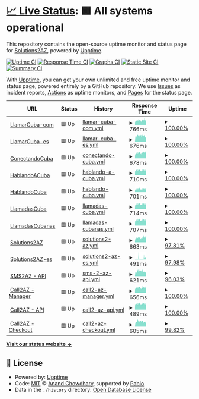 # [📈 Live Status](https://solutions2az.github.io/2az-status): <!--live status--> **🟩 All systems operational**

This repository contains the open-source uptime monitor and status page for [Solutions2AZ](https://www.solutions2az.net), powered by [Upptime](https://github.com/upptime/upptime).

[![Uptime CI](https://github.com/solutions2az/2az-status/workflows/Uptime%20CI/badge.svg)](https://github.com/solutions2az/2az-status/actions?query=workflow%3A%22Uptime+CI%22)
[![Response Time CI](https://github.com/solutions2az/2az-status/workflows/Response%20Time%20CI/badge.svg)](https://github.com/solutions2az/2az-status/actions?query=workflow%3A%22Response+Time+CI%22)
[![Graphs CI](https://github.com/solutions2az/2az-status/workflows/Graphs%20CI/badge.svg)](https://github.com/solutions2az/2az-status/actions?query=workflow%3A%22Graphs+CI%22)
[![Static Site CI](https://github.com/solutions2az/2az-status/workflows/Static%20Site%20CI/badge.svg)](https://github.com/solutions2az/2az-status/actions?query=workflow%3A%22Static+Site+CI%22)
[![Summary CI](https://github.com/solutions2az/2az-status/workflows/Summary%20CI/badge.svg)](https://github.com/solutions2az/2az-status/actions?query=workflow%3A%22Summary+CI%22)

With [Upptime](https://upptime.js.org), you can get your own unlimited and free uptime monitor and status page, powered entirely by a GitHub repository. We use [Issues](https://github.com/solutions2az/2az-status/issues) as incident reports, [Actions](https://github.com/solutions2az/2az-status/actions) as uptime monitors, and [Pages](https://solutions2az.github.io/2az-status) for the status page.

<!--start: status pages-->
<!-- This summary is generated by Upptime (https://github.com/upptime/upptime) -->
<!-- Do not edit this manually, your changes will be overwritten -->
<!-- prettier-ignore -->
| URL | Status | History | Response Time | Uptime |
| --- | ------ | ------- | ------------- | ------ |
| <img alt="" src="https://icons.duckduckgo.com/ip3/www.llamarcuba.com.ico" height="13"> [LlamarCuba-com](https://www.llamarcuba.com) | 🟩 Up | [llamar-cuba-com.yml](https://github.com/Solutions2AZ/2az-status/commits/HEAD/history/llamar-cuba-com.yml) | <details><summary><img alt="Response time graph" src="./graphs/llamar-cuba-com/response-time-week.png" height="20"> 766ms</summary><br><a href="https://solutions2az.github.io/2az-status/history/llamar-cuba-com"><img alt="Response time 802" src="https://img.shields.io/endpoint?url=https%3A%2F%2Fraw.githubusercontent.com%2FSolutions2AZ%2F2az-status%2FHEAD%2Fapi%2Fllamar-cuba-com%2Fresponse-time.json"></a><br><a href="https://solutions2az.github.io/2az-status/history/llamar-cuba-com"><img alt="24-hour response time 786" src="https://img.shields.io/endpoint?url=https%3A%2F%2Fraw.githubusercontent.com%2FSolutions2AZ%2F2az-status%2FHEAD%2Fapi%2Fllamar-cuba-com%2Fresponse-time-day.json"></a><br><a href="https://solutions2az.github.io/2az-status/history/llamar-cuba-com"><img alt="7-day response time 766" src="https://img.shields.io/endpoint?url=https%3A%2F%2Fraw.githubusercontent.com%2FSolutions2AZ%2F2az-status%2FHEAD%2Fapi%2Fllamar-cuba-com%2Fresponse-time-week.json"></a><br><a href="https://solutions2az.github.io/2az-status/history/llamar-cuba-com"><img alt="30-day response time 759" src="https://img.shields.io/endpoint?url=https%3A%2F%2Fraw.githubusercontent.com%2FSolutions2AZ%2F2az-status%2FHEAD%2Fapi%2Fllamar-cuba-com%2Fresponse-time-month.json"></a><br><a href="https://solutions2az.github.io/2az-status/history/llamar-cuba-com"><img alt="1-year response time 802" src="https://img.shields.io/endpoint?url=https%3A%2F%2Fraw.githubusercontent.com%2FSolutions2AZ%2F2az-status%2FHEAD%2Fapi%2Fllamar-cuba-com%2Fresponse-time-year.json"></a></details> | <details><summary><a href="https://solutions2az.github.io/2az-status/history/llamar-cuba-com">100.00%</a></summary><a href="https://solutions2az.github.io/2az-status/history/llamar-cuba-com"><img alt="All-time uptime 99.99%" src="https://img.shields.io/endpoint?url=https%3A%2F%2Fraw.githubusercontent.com%2FSolutions2AZ%2F2az-status%2FHEAD%2Fapi%2Fllamar-cuba-com%2Fuptime.json"></a><br><a href="https://solutions2az.github.io/2az-status/history/llamar-cuba-com"><img alt="24-hour uptime 100.00%" src="https://img.shields.io/endpoint?url=https%3A%2F%2Fraw.githubusercontent.com%2FSolutions2AZ%2F2az-status%2FHEAD%2Fapi%2Fllamar-cuba-com%2Fuptime-day.json"></a><br><a href="https://solutions2az.github.io/2az-status/history/llamar-cuba-com"><img alt="7-day uptime 100.00%" src="https://img.shields.io/endpoint?url=https%3A%2F%2Fraw.githubusercontent.com%2FSolutions2AZ%2F2az-status%2FHEAD%2Fapi%2Fllamar-cuba-com%2Fuptime-week.json"></a><br><a href="https://solutions2az.github.io/2az-status/history/llamar-cuba-com"><img alt="30-day uptime 100.00%" src="https://img.shields.io/endpoint?url=https%3A%2F%2Fraw.githubusercontent.com%2FSolutions2AZ%2F2az-status%2FHEAD%2Fapi%2Fllamar-cuba-com%2Fuptime-month.json"></a><br><a href="https://solutions2az.github.io/2az-status/history/llamar-cuba-com"><img alt="1-year uptime 99.99%" src="https://img.shields.io/endpoint?url=https%3A%2F%2Fraw.githubusercontent.com%2FSolutions2AZ%2F2az-status%2FHEAD%2Fapi%2Fllamar-cuba-com%2Fuptime-year.json"></a></details>
| <img alt="" src="https://icons.duckduckgo.com/ip3/www.llamarcuba.es.ico" height="13"> [LlamarCuba-es](https://www.llamarcuba.es) | 🟩 Up | [llamar-cuba-es.yml](https://github.com/Solutions2AZ/2az-status/commits/HEAD/history/llamar-cuba-es.yml) | <details><summary><img alt="Response time graph" src="./graphs/llamar-cuba-es/response-time-week.png" height="20"> 676ms</summary><br><a href="https://solutions2az.github.io/2az-status/history/llamar-cuba-es"><img alt="Response time 696" src="https://img.shields.io/endpoint?url=https%3A%2F%2Fraw.githubusercontent.com%2FSolutions2AZ%2F2az-status%2FHEAD%2Fapi%2Fllamar-cuba-es%2Fresponse-time.json"></a><br><a href="https://solutions2az.github.io/2az-status/history/llamar-cuba-es"><img alt="24-hour response time 678" src="https://img.shields.io/endpoint?url=https%3A%2F%2Fraw.githubusercontent.com%2FSolutions2AZ%2F2az-status%2FHEAD%2Fapi%2Fllamar-cuba-es%2Fresponse-time-day.json"></a><br><a href="https://solutions2az.github.io/2az-status/history/llamar-cuba-es"><img alt="7-day response time 676" src="https://img.shields.io/endpoint?url=https%3A%2F%2Fraw.githubusercontent.com%2FSolutions2AZ%2F2az-status%2FHEAD%2Fapi%2Fllamar-cuba-es%2Fresponse-time-week.json"></a><br><a href="https://solutions2az.github.io/2az-status/history/llamar-cuba-es"><img alt="30-day response time 676" src="https://img.shields.io/endpoint?url=https%3A%2F%2Fraw.githubusercontent.com%2FSolutions2AZ%2F2az-status%2FHEAD%2Fapi%2Fllamar-cuba-es%2Fresponse-time-month.json"></a><br><a href="https://solutions2az.github.io/2az-status/history/llamar-cuba-es"><img alt="1-year response time 696" src="https://img.shields.io/endpoint?url=https%3A%2F%2Fraw.githubusercontent.com%2FSolutions2AZ%2F2az-status%2FHEAD%2Fapi%2Fllamar-cuba-es%2Fresponse-time-year.json"></a></details> | <details><summary><a href="https://solutions2az.github.io/2az-status/history/llamar-cuba-es">100.00%</a></summary><a href="https://solutions2az.github.io/2az-status/history/llamar-cuba-es"><img alt="All-time uptime 100.00%" src="https://img.shields.io/endpoint?url=https%3A%2F%2Fraw.githubusercontent.com%2FSolutions2AZ%2F2az-status%2FHEAD%2Fapi%2Fllamar-cuba-es%2Fuptime.json"></a><br><a href="https://solutions2az.github.io/2az-status/history/llamar-cuba-es"><img alt="24-hour uptime 100.00%" src="https://img.shields.io/endpoint?url=https%3A%2F%2Fraw.githubusercontent.com%2FSolutions2AZ%2F2az-status%2FHEAD%2Fapi%2Fllamar-cuba-es%2Fuptime-day.json"></a><br><a href="https://solutions2az.github.io/2az-status/history/llamar-cuba-es"><img alt="7-day uptime 100.00%" src="https://img.shields.io/endpoint?url=https%3A%2F%2Fraw.githubusercontent.com%2FSolutions2AZ%2F2az-status%2FHEAD%2Fapi%2Fllamar-cuba-es%2Fuptime-week.json"></a><br><a href="https://solutions2az.github.io/2az-status/history/llamar-cuba-es"><img alt="30-day uptime 100.00%" src="https://img.shields.io/endpoint?url=https%3A%2F%2Fraw.githubusercontent.com%2FSolutions2AZ%2F2az-status%2FHEAD%2Fapi%2Fllamar-cuba-es%2Fuptime-month.json"></a><br><a href="https://solutions2az.github.io/2az-status/history/llamar-cuba-es"><img alt="1-year uptime 100.00%" src="https://img.shields.io/endpoint?url=https%3A%2F%2Fraw.githubusercontent.com%2FSolutions2AZ%2F2az-status%2FHEAD%2Fapi%2Fllamar-cuba-es%2Fuptime-year.json"></a></details>
| <img alt="" src="https://icons.duckduckgo.com/ip3/www.conectandocuba.com.ico" height="13"> [ConectandoCuba](https://www.conectandocuba.com) | 🟩 Up | [conectando-cuba.yml](https://github.com/Solutions2AZ/2az-status/commits/HEAD/history/conectando-cuba.yml) | <details><summary><img alt="Response time graph" src="./graphs/conectando-cuba/response-time-week.png" height="20"> 678ms</summary><br><a href="https://solutions2az.github.io/2az-status/history/conectando-cuba"><img alt="Response time 713" src="https://img.shields.io/endpoint?url=https%3A%2F%2Fraw.githubusercontent.com%2FSolutions2AZ%2F2az-status%2FHEAD%2Fapi%2Fconectando-cuba%2Fresponse-time.json"></a><br><a href="https://solutions2az.github.io/2az-status/history/conectando-cuba"><img alt="24-hour response time 759" src="https://img.shields.io/endpoint?url=https%3A%2F%2Fraw.githubusercontent.com%2FSolutions2AZ%2F2az-status%2FHEAD%2Fapi%2Fconectando-cuba%2Fresponse-time-day.json"></a><br><a href="https://solutions2az.github.io/2az-status/history/conectando-cuba"><img alt="7-day response time 678" src="https://img.shields.io/endpoint?url=https%3A%2F%2Fraw.githubusercontent.com%2FSolutions2AZ%2F2az-status%2FHEAD%2Fapi%2Fconectando-cuba%2Fresponse-time-week.json"></a><br><a href="https://solutions2az.github.io/2az-status/history/conectando-cuba"><img alt="30-day response time 676" src="https://img.shields.io/endpoint?url=https%3A%2F%2Fraw.githubusercontent.com%2FSolutions2AZ%2F2az-status%2FHEAD%2Fapi%2Fconectando-cuba%2Fresponse-time-month.json"></a><br><a href="https://solutions2az.github.io/2az-status/history/conectando-cuba"><img alt="1-year response time 713" src="https://img.shields.io/endpoint?url=https%3A%2F%2Fraw.githubusercontent.com%2FSolutions2AZ%2F2az-status%2FHEAD%2Fapi%2Fconectando-cuba%2Fresponse-time-year.json"></a></details> | <details><summary><a href="https://solutions2az.github.io/2az-status/history/conectando-cuba">100.00%</a></summary><a href="https://solutions2az.github.io/2az-status/history/conectando-cuba"><img alt="All-time uptime 99.99%" src="https://img.shields.io/endpoint?url=https%3A%2F%2Fraw.githubusercontent.com%2FSolutions2AZ%2F2az-status%2FHEAD%2Fapi%2Fconectando-cuba%2Fuptime.json"></a><br><a href="https://solutions2az.github.io/2az-status/history/conectando-cuba"><img alt="24-hour uptime 100.00%" src="https://img.shields.io/endpoint?url=https%3A%2F%2Fraw.githubusercontent.com%2FSolutions2AZ%2F2az-status%2FHEAD%2Fapi%2Fconectando-cuba%2Fuptime-day.json"></a><br><a href="https://solutions2az.github.io/2az-status/history/conectando-cuba"><img alt="7-day uptime 100.00%" src="https://img.shields.io/endpoint?url=https%3A%2F%2Fraw.githubusercontent.com%2FSolutions2AZ%2F2az-status%2FHEAD%2Fapi%2Fconectando-cuba%2Fuptime-week.json"></a><br><a href="https://solutions2az.github.io/2az-status/history/conectando-cuba"><img alt="30-day uptime 100.00%" src="https://img.shields.io/endpoint?url=https%3A%2F%2Fraw.githubusercontent.com%2FSolutions2AZ%2F2az-status%2FHEAD%2Fapi%2Fconectando-cuba%2Fuptime-month.json"></a><br><a href="https://solutions2az.github.io/2az-status/history/conectando-cuba"><img alt="1-year uptime 99.99%" src="https://img.shields.io/endpoint?url=https%3A%2F%2Fraw.githubusercontent.com%2FSolutions2AZ%2F2az-status%2FHEAD%2Fapi%2Fconectando-cuba%2Fuptime-year.json"></a></details>
| <img alt="" src="https://icons.duckduckgo.com/ip3/www.hablandoacuba.com.ico" height="13"> [HablandoACuba](https://www.hablandoacuba.com) | 🟩 Up | [hablando-a-cuba.yml](https://github.com/Solutions2AZ/2az-status/commits/HEAD/history/hablando-a-cuba.yml) | <details><summary><img alt="Response time graph" src="./graphs/hablando-a-cuba/response-time-week.png" height="20"> 710ms</summary><br><a href="https://solutions2az.github.io/2az-status/history/hablando-a-cuba"><img alt="Response time 710" src="https://img.shields.io/endpoint?url=https%3A%2F%2Fraw.githubusercontent.com%2FSolutions2AZ%2F2az-status%2FHEAD%2Fapi%2Fhablando-a-cuba%2Fresponse-time.json"></a><br><a href="https://solutions2az.github.io/2az-status/history/hablando-a-cuba"><img alt="24-hour response time 730" src="https://img.shields.io/endpoint?url=https%3A%2F%2Fraw.githubusercontent.com%2FSolutions2AZ%2F2az-status%2FHEAD%2Fapi%2Fhablando-a-cuba%2Fresponse-time-day.json"></a><br><a href="https://solutions2az.github.io/2az-status/history/hablando-a-cuba"><img alt="7-day response time 710" src="https://img.shields.io/endpoint?url=https%3A%2F%2Fraw.githubusercontent.com%2FSolutions2AZ%2F2az-status%2FHEAD%2Fapi%2Fhablando-a-cuba%2Fresponse-time-week.json"></a><br><a href="https://solutions2az.github.io/2az-status/history/hablando-a-cuba"><img alt="30-day response time 717" src="https://img.shields.io/endpoint?url=https%3A%2F%2Fraw.githubusercontent.com%2FSolutions2AZ%2F2az-status%2FHEAD%2Fapi%2Fhablando-a-cuba%2Fresponse-time-month.json"></a><br><a href="https://solutions2az.github.io/2az-status/history/hablando-a-cuba"><img alt="1-year response time 710" src="https://img.shields.io/endpoint?url=https%3A%2F%2Fraw.githubusercontent.com%2FSolutions2AZ%2F2az-status%2FHEAD%2Fapi%2Fhablando-a-cuba%2Fresponse-time-year.json"></a></details> | <details><summary><a href="https://solutions2az.github.io/2az-status/history/hablando-a-cuba">100.00%</a></summary><a href="https://solutions2az.github.io/2az-status/history/hablando-a-cuba"><img alt="All-time uptime 99.99%" src="https://img.shields.io/endpoint?url=https%3A%2F%2Fraw.githubusercontent.com%2FSolutions2AZ%2F2az-status%2FHEAD%2Fapi%2Fhablando-a-cuba%2Fuptime.json"></a><br><a href="https://solutions2az.github.io/2az-status/history/hablando-a-cuba"><img alt="24-hour uptime 100.00%" src="https://img.shields.io/endpoint?url=https%3A%2F%2Fraw.githubusercontent.com%2FSolutions2AZ%2F2az-status%2FHEAD%2Fapi%2Fhablando-a-cuba%2Fuptime-day.json"></a><br><a href="https://solutions2az.github.io/2az-status/history/hablando-a-cuba"><img alt="7-day uptime 100.00%" src="https://img.shields.io/endpoint?url=https%3A%2F%2Fraw.githubusercontent.com%2FSolutions2AZ%2F2az-status%2FHEAD%2Fapi%2Fhablando-a-cuba%2Fuptime-week.json"></a><br><a href="https://solutions2az.github.io/2az-status/history/hablando-a-cuba"><img alt="30-day uptime 100.00%" src="https://img.shields.io/endpoint?url=https%3A%2F%2Fraw.githubusercontent.com%2FSolutions2AZ%2F2az-status%2FHEAD%2Fapi%2Fhablando-a-cuba%2Fuptime-month.json"></a><br><a href="https://solutions2az.github.io/2az-status/history/hablando-a-cuba"><img alt="1-year uptime 99.99%" src="https://img.shields.io/endpoint?url=https%3A%2F%2Fraw.githubusercontent.com%2FSolutions2AZ%2F2az-status%2FHEAD%2Fapi%2Fhablando-a-cuba%2Fuptime-year.json"></a></details>
| <img alt="" src="https://icons.duckduckgo.com/ip3/www.hablandocuba.com.ico" height="13"> [HablandoCuba](https://www.hablandocuba.com) | 🟩 Up | [hablando-cuba.yml](https://github.com/Solutions2AZ/2az-status/commits/HEAD/history/hablando-cuba.yml) | <details><summary><img alt="Response time graph" src="./graphs/hablando-cuba/response-time-week.png" height="20"> 701ms</summary><br><a href="https://solutions2az.github.io/2az-status/history/hablando-cuba"><img alt="Response time 677" src="https://img.shields.io/endpoint?url=https%3A%2F%2Fraw.githubusercontent.com%2FSolutions2AZ%2F2az-status%2FHEAD%2Fapi%2Fhablando-cuba%2Fresponse-time.json"></a><br><a href="https://solutions2az.github.io/2az-status/history/hablando-cuba"><img alt="24-hour response time 693" src="https://img.shields.io/endpoint?url=https%3A%2F%2Fraw.githubusercontent.com%2FSolutions2AZ%2F2az-status%2FHEAD%2Fapi%2Fhablando-cuba%2Fresponse-time-day.json"></a><br><a href="https://solutions2az.github.io/2az-status/history/hablando-cuba"><img alt="7-day response time 701" src="https://img.shields.io/endpoint?url=https%3A%2F%2Fraw.githubusercontent.com%2FSolutions2AZ%2F2az-status%2FHEAD%2Fapi%2Fhablando-cuba%2Fresponse-time-week.json"></a><br><a href="https://solutions2az.github.io/2az-status/history/hablando-cuba"><img alt="30-day response time 682" src="https://img.shields.io/endpoint?url=https%3A%2F%2Fraw.githubusercontent.com%2FSolutions2AZ%2F2az-status%2FHEAD%2Fapi%2Fhablando-cuba%2Fresponse-time-month.json"></a><br><a href="https://solutions2az.github.io/2az-status/history/hablando-cuba"><img alt="1-year response time 677" src="https://img.shields.io/endpoint?url=https%3A%2F%2Fraw.githubusercontent.com%2FSolutions2AZ%2F2az-status%2FHEAD%2Fapi%2Fhablando-cuba%2Fresponse-time-year.json"></a></details> | <details><summary><a href="https://solutions2az.github.io/2az-status/history/hablando-cuba">100.00%</a></summary><a href="https://solutions2az.github.io/2az-status/history/hablando-cuba"><img alt="All-time uptime 99.99%" src="https://img.shields.io/endpoint?url=https%3A%2F%2Fraw.githubusercontent.com%2FSolutions2AZ%2F2az-status%2FHEAD%2Fapi%2Fhablando-cuba%2Fuptime.json"></a><br><a href="https://solutions2az.github.io/2az-status/history/hablando-cuba"><img alt="24-hour uptime 100.00%" src="https://img.shields.io/endpoint?url=https%3A%2F%2Fraw.githubusercontent.com%2FSolutions2AZ%2F2az-status%2FHEAD%2Fapi%2Fhablando-cuba%2Fuptime-day.json"></a><br><a href="https://solutions2az.github.io/2az-status/history/hablando-cuba"><img alt="7-day uptime 100.00%" src="https://img.shields.io/endpoint?url=https%3A%2F%2Fraw.githubusercontent.com%2FSolutions2AZ%2F2az-status%2FHEAD%2Fapi%2Fhablando-cuba%2Fuptime-week.json"></a><br><a href="https://solutions2az.github.io/2az-status/history/hablando-cuba"><img alt="30-day uptime 100.00%" src="https://img.shields.io/endpoint?url=https%3A%2F%2Fraw.githubusercontent.com%2FSolutions2AZ%2F2az-status%2FHEAD%2Fapi%2Fhablando-cuba%2Fuptime-month.json"></a><br><a href="https://solutions2az.github.io/2az-status/history/hablando-cuba"><img alt="1-year uptime 99.99%" src="https://img.shields.io/endpoint?url=https%3A%2F%2Fraw.githubusercontent.com%2FSolutions2AZ%2F2az-status%2FHEAD%2Fapi%2Fhablando-cuba%2Fuptime-year.json"></a></details>
| <img alt="" src="https://icons.duckduckgo.com/ip3/www.llamadascuba.com.ico" height="13"> [LlamadasCuba](https://www.llamadascuba.com) | 🟩 Up | [llamadas-cuba.yml](https://github.com/Solutions2AZ/2az-status/commits/HEAD/history/llamadas-cuba.yml) | <details><summary><img alt="Response time graph" src="./graphs/llamadas-cuba/response-time-week.png" height="20"> 714ms</summary><br><a href="https://solutions2az.github.io/2az-status/history/llamadas-cuba"><img alt="Response time 707" src="https://img.shields.io/endpoint?url=https%3A%2F%2Fraw.githubusercontent.com%2FSolutions2AZ%2F2az-status%2FHEAD%2Fapi%2Fllamadas-cuba%2Fresponse-time.json"></a><br><a href="https://solutions2az.github.io/2az-status/history/llamadas-cuba"><img alt="24-hour response time 689" src="https://img.shields.io/endpoint?url=https%3A%2F%2Fraw.githubusercontent.com%2FSolutions2AZ%2F2az-status%2FHEAD%2Fapi%2Fllamadas-cuba%2Fresponse-time-day.json"></a><br><a href="https://solutions2az.github.io/2az-status/history/llamadas-cuba"><img alt="7-day response time 714" src="https://img.shields.io/endpoint?url=https%3A%2F%2Fraw.githubusercontent.com%2FSolutions2AZ%2F2az-status%2FHEAD%2Fapi%2Fllamadas-cuba%2Fresponse-time-week.json"></a><br><a href="https://solutions2az.github.io/2az-status/history/llamadas-cuba"><img alt="30-day response time 703" src="https://img.shields.io/endpoint?url=https%3A%2F%2Fraw.githubusercontent.com%2FSolutions2AZ%2F2az-status%2FHEAD%2Fapi%2Fllamadas-cuba%2Fresponse-time-month.json"></a><br><a href="https://solutions2az.github.io/2az-status/history/llamadas-cuba"><img alt="1-year response time 707" src="https://img.shields.io/endpoint?url=https%3A%2F%2Fraw.githubusercontent.com%2FSolutions2AZ%2F2az-status%2FHEAD%2Fapi%2Fllamadas-cuba%2Fresponse-time-year.json"></a></details> | <details><summary><a href="https://solutions2az.github.io/2az-status/history/llamadas-cuba">100.00%</a></summary><a href="https://solutions2az.github.io/2az-status/history/llamadas-cuba"><img alt="All-time uptime 99.99%" src="https://img.shields.io/endpoint?url=https%3A%2F%2Fraw.githubusercontent.com%2FSolutions2AZ%2F2az-status%2FHEAD%2Fapi%2Fllamadas-cuba%2Fuptime.json"></a><br><a href="https://solutions2az.github.io/2az-status/history/llamadas-cuba"><img alt="24-hour uptime 100.00%" src="https://img.shields.io/endpoint?url=https%3A%2F%2Fraw.githubusercontent.com%2FSolutions2AZ%2F2az-status%2FHEAD%2Fapi%2Fllamadas-cuba%2Fuptime-day.json"></a><br><a href="https://solutions2az.github.io/2az-status/history/llamadas-cuba"><img alt="7-day uptime 100.00%" src="https://img.shields.io/endpoint?url=https%3A%2F%2Fraw.githubusercontent.com%2FSolutions2AZ%2F2az-status%2FHEAD%2Fapi%2Fllamadas-cuba%2Fuptime-week.json"></a><br><a href="https://solutions2az.github.io/2az-status/history/llamadas-cuba"><img alt="30-day uptime 100.00%" src="https://img.shields.io/endpoint?url=https%3A%2F%2Fraw.githubusercontent.com%2FSolutions2AZ%2F2az-status%2FHEAD%2Fapi%2Fllamadas-cuba%2Fuptime-month.json"></a><br><a href="https://solutions2az.github.io/2az-status/history/llamadas-cuba"><img alt="1-year uptime 99.99%" src="https://img.shields.io/endpoint?url=https%3A%2F%2Fraw.githubusercontent.com%2FSolutions2AZ%2F2az-status%2FHEAD%2Fapi%2Fllamadas-cuba%2Fuptime-year.json"></a></details>
| <img alt="" src="https://icons.duckduckgo.com/ip3/www.llamadascubanas.com.ico" height="13"> [LlamadasCubanas](https://www.llamadascubanas.com) | 🟩 Up | [llamadas-cubanas.yml](https://github.com/Solutions2AZ/2az-status/commits/HEAD/history/llamadas-cubanas.yml) | <details><summary><img alt="Response time graph" src="./graphs/llamadas-cubanas/response-time-week.png" height="20"> 707ms</summary><br><a href="https://solutions2az.github.io/2az-status/history/llamadas-cubanas"><img alt="Response time 707" src="https://img.shields.io/endpoint?url=https%3A%2F%2Fraw.githubusercontent.com%2FSolutions2AZ%2F2az-status%2FHEAD%2Fapi%2Fllamadas-cubanas%2Fresponse-time.json"></a><br><a href="https://solutions2az.github.io/2az-status/history/llamadas-cubanas"><img alt="24-hour response time 715" src="https://img.shields.io/endpoint?url=https%3A%2F%2Fraw.githubusercontent.com%2FSolutions2AZ%2F2az-status%2FHEAD%2Fapi%2Fllamadas-cubanas%2Fresponse-time-day.json"></a><br><a href="https://solutions2az.github.io/2az-status/history/llamadas-cubanas"><img alt="7-day response time 707" src="https://img.shields.io/endpoint?url=https%3A%2F%2Fraw.githubusercontent.com%2FSolutions2AZ%2F2az-status%2FHEAD%2Fapi%2Fllamadas-cubanas%2Fresponse-time-week.json"></a><br><a href="https://solutions2az.github.io/2az-status/history/llamadas-cubanas"><img alt="30-day response time 703" src="https://img.shields.io/endpoint?url=https%3A%2F%2Fraw.githubusercontent.com%2FSolutions2AZ%2F2az-status%2FHEAD%2Fapi%2Fllamadas-cubanas%2Fresponse-time-month.json"></a><br><a href="https://solutions2az.github.io/2az-status/history/llamadas-cubanas"><img alt="1-year response time 707" src="https://img.shields.io/endpoint?url=https%3A%2F%2Fraw.githubusercontent.com%2FSolutions2AZ%2F2az-status%2FHEAD%2Fapi%2Fllamadas-cubanas%2Fresponse-time-year.json"></a></details> | <details><summary><a href="https://solutions2az.github.io/2az-status/history/llamadas-cubanas">100.00%</a></summary><a href="https://solutions2az.github.io/2az-status/history/llamadas-cubanas"><img alt="All-time uptime 100.00%" src="https://img.shields.io/endpoint?url=https%3A%2F%2Fraw.githubusercontent.com%2FSolutions2AZ%2F2az-status%2FHEAD%2Fapi%2Fllamadas-cubanas%2Fuptime.json"></a><br><a href="https://solutions2az.github.io/2az-status/history/llamadas-cubanas"><img alt="24-hour uptime 100.00%" src="https://img.shields.io/endpoint?url=https%3A%2F%2Fraw.githubusercontent.com%2FSolutions2AZ%2F2az-status%2FHEAD%2Fapi%2Fllamadas-cubanas%2Fuptime-day.json"></a><br><a href="https://solutions2az.github.io/2az-status/history/llamadas-cubanas"><img alt="7-day uptime 100.00%" src="https://img.shields.io/endpoint?url=https%3A%2F%2Fraw.githubusercontent.com%2FSolutions2AZ%2F2az-status%2FHEAD%2Fapi%2Fllamadas-cubanas%2Fuptime-week.json"></a><br><a href="https://solutions2az.github.io/2az-status/history/llamadas-cubanas"><img alt="30-day uptime 100.00%" src="https://img.shields.io/endpoint?url=https%3A%2F%2Fraw.githubusercontent.com%2FSolutions2AZ%2F2az-status%2FHEAD%2Fapi%2Fllamadas-cubanas%2Fuptime-month.json"></a><br><a href="https://solutions2az.github.io/2az-status/history/llamadas-cubanas"><img alt="1-year uptime 100.00%" src="https://img.shields.io/endpoint?url=https%3A%2F%2Fraw.githubusercontent.com%2FSolutions2AZ%2F2az-status%2FHEAD%2Fapi%2Fllamadas-cubanas%2Fuptime-year.json"></a></details>
| <img alt="" src="https://icons.duckduckgo.com/ip3/www.solutions2az.net.ico" height="13"> [Solutions2AZ](https://www.solutions2az.net) | 🟩 Up | [solutions2-az.yml](https://github.com/Solutions2AZ/2az-status/commits/HEAD/history/solutions2-az.yml) | <details><summary><img alt="Response time graph" src="./graphs/solutions2-az/response-time-week.png" height="20"> 663ms</summary><br><a href="https://solutions2az.github.io/2az-status/history/solutions2-az"><img alt="Response time 1861" src="https://img.shields.io/endpoint?url=https%3A%2F%2Fraw.githubusercontent.com%2FSolutions2AZ%2F2az-status%2FHEAD%2Fapi%2Fsolutions2-az%2Fresponse-time.json"></a><br><a href="https://solutions2az.github.io/2az-status/history/solutions2-az"><img alt="24-hour response time 763" src="https://img.shields.io/endpoint?url=https%3A%2F%2Fraw.githubusercontent.com%2FSolutions2AZ%2F2az-status%2FHEAD%2Fapi%2Fsolutions2-az%2Fresponse-time-day.json"></a><br><a href="https://solutions2az.github.io/2az-status/history/solutions2-az"><img alt="7-day response time 663" src="https://img.shields.io/endpoint?url=https%3A%2F%2Fraw.githubusercontent.com%2FSolutions2AZ%2F2az-status%2FHEAD%2Fapi%2Fsolutions2-az%2Fresponse-time-week.json"></a><br><a href="https://solutions2az.github.io/2az-status/history/solutions2-az"><img alt="30-day response time 2032" src="https://img.shields.io/endpoint?url=https%3A%2F%2Fraw.githubusercontent.com%2FSolutions2AZ%2F2az-status%2FHEAD%2Fapi%2Fsolutions2-az%2Fresponse-time-month.json"></a><br><a href="https://solutions2az.github.io/2az-status/history/solutions2-az"><img alt="1-year response time 1861" src="https://img.shields.io/endpoint?url=https%3A%2F%2Fraw.githubusercontent.com%2FSolutions2AZ%2F2az-status%2FHEAD%2Fapi%2Fsolutions2-az%2Fresponse-time-year.json"></a></details> | <details><summary><a href="https://solutions2az.github.io/2az-status/history/solutions2-az">97.81%</a></summary><a href="https://solutions2az.github.io/2az-status/history/solutions2-az"><img alt="All-time uptime 99.58%" src="https://img.shields.io/endpoint?url=https%3A%2F%2Fraw.githubusercontent.com%2FSolutions2AZ%2F2az-status%2FHEAD%2Fapi%2Fsolutions2-az%2Fuptime.json"></a><br><a href="https://solutions2az.github.io/2az-status/history/solutions2-az"><img alt="24-hour uptime 99.63%" src="https://img.shields.io/endpoint?url=https%3A%2F%2Fraw.githubusercontent.com%2FSolutions2AZ%2F2az-status%2FHEAD%2Fapi%2Fsolutions2-az%2Fuptime-day.json"></a><br><a href="https://solutions2az.github.io/2az-status/history/solutions2-az"><img alt="7-day uptime 97.81%" src="https://img.shields.io/endpoint?url=https%3A%2F%2Fraw.githubusercontent.com%2FSolutions2AZ%2F2az-status%2FHEAD%2Fapi%2Fsolutions2-az%2Fuptime-week.json"></a><br><a href="https://solutions2az.github.io/2az-status/history/solutions2-az"><img alt="30-day uptime 98.59%" src="https://img.shields.io/endpoint?url=https%3A%2F%2Fraw.githubusercontent.com%2FSolutions2AZ%2F2az-status%2FHEAD%2Fapi%2Fsolutions2-az%2Fuptime-month.json"></a><br><a href="https://solutions2az.github.io/2az-status/history/solutions2-az"><img alt="1-year uptime 99.58%" src="https://img.shields.io/endpoint?url=https%3A%2F%2Fraw.githubusercontent.com%2FSolutions2AZ%2F2az-status%2FHEAD%2Fapi%2Fsolutions2-az%2Fuptime-year.json"></a></details>
| <img alt="" src="https://icons.duckduckgo.com/ip3/www.solutions2az.es.ico" height="13"> [Solutions2AZ-es](http://www.solutions2az.es) | 🟩 Up | [solutions2-az-es.yml](https://github.com/Solutions2AZ/2az-status/commits/HEAD/history/solutions2-az-es.yml) | <details><summary><img alt="Response time graph" src="./graphs/solutions2-az-es/response-time-week.png" height="20"> 491ms</summary><br><a href="https://solutions2az.github.io/2az-status/history/solutions2-az-es"><img alt="Response time 260" src="https://img.shields.io/endpoint?url=https%3A%2F%2Fraw.githubusercontent.com%2FSolutions2AZ%2F2az-status%2FHEAD%2Fapi%2Fsolutions2-az-es%2Fresponse-time.json"></a><br><a href="https://solutions2az.github.io/2az-status/history/solutions2-az-es"><img alt="24-hour response time 903" src="https://img.shields.io/endpoint?url=https%3A%2F%2Fraw.githubusercontent.com%2FSolutions2AZ%2F2az-status%2FHEAD%2Fapi%2Fsolutions2-az-es%2Fresponse-time-day.json"></a><br><a href="https://solutions2az.github.io/2az-status/history/solutions2-az-es"><img alt="7-day response time 491" src="https://img.shields.io/endpoint?url=https%3A%2F%2Fraw.githubusercontent.com%2FSolutions2AZ%2F2az-status%2FHEAD%2Fapi%2Fsolutions2-az-es%2Fresponse-time-week.json"></a><br><a href="https://solutions2az.github.io/2az-status/history/solutions2-az-es"><img alt="30-day response time 324" src="https://img.shields.io/endpoint?url=https%3A%2F%2Fraw.githubusercontent.com%2FSolutions2AZ%2F2az-status%2FHEAD%2Fapi%2Fsolutions2-az-es%2Fresponse-time-month.json"></a><br><a href="https://solutions2az.github.io/2az-status/history/solutions2-az-es"><img alt="1-year response time 260" src="https://img.shields.io/endpoint?url=https%3A%2F%2Fraw.githubusercontent.com%2FSolutions2AZ%2F2az-status%2FHEAD%2Fapi%2Fsolutions2-az-es%2Fresponse-time-year.json"></a></details> | <details><summary><a href="https://solutions2az.github.io/2az-status/history/solutions2-az-es">97.98%</a></summary><a href="https://solutions2az.github.io/2az-status/history/solutions2-az-es"><img alt="All-time uptime 99.90%" src="https://img.shields.io/endpoint?url=https%3A%2F%2Fraw.githubusercontent.com%2FSolutions2AZ%2F2az-status%2FHEAD%2Fapi%2Fsolutions2-az-es%2Fuptime.json"></a><br><a href="https://solutions2az.github.io/2az-status/history/solutions2-az-es"><img alt="24-hour uptime 99.63%" src="https://img.shields.io/endpoint?url=https%3A%2F%2Fraw.githubusercontent.com%2FSolutions2AZ%2F2az-status%2FHEAD%2Fapi%2Fsolutions2-az-es%2Fuptime-day.json"></a><br><a href="https://solutions2az.github.io/2az-status/history/solutions2-az-es"><img alt="7-day uptime 97.98%" src="https://img.shields.io/endpoint?url=https%3A%2F%2Fraw.githubusercontent.com%2FSolutions2AZ%2F2az-status%2FHEAD%2Fapi%2Fsolutions2-az-es%2Fuptime-week.json"></a><br><a href="https://solutions2az.github.io/2az-status/history/solutions2-az-es"><img alt="30-day uptime 99.54%" src="https://img.shields.io/endpoint?url=https%3A%2F%2Fraw.githubusercontent.com%2FSolutions2AZ%2F2az-status%2FHEAD%2Fapi%2Fsolutions2-az-es%2Fuptime-month.json"></a><br><a href="https://solutions2az.github.io/2az-status/history/solutions2-az-es"><img alt="1-year uptime 99.90%" src="https://img.shields.io/endpoint?url=https%3A%2F%2Fraw.githubusercontent.com%2FSolutions2AZ%2F2az-status%2FHEAD%2Fapi%2Fsolutions2-az-es%2Fuptime-year.json"></a></details>
| <img alt="" src="https://icons.duckduckgo.com/ip3/sms-api.solutions2az.net.ico" height="13"> [SMS2AZ - API](https://sms-api.solutions2az.net/api/Info/VersionString) | 🟩 Up | [sms-2-az-api.yml](https://github.com/Solutions2AZ/2az-status/commits/HEAD/history/sms-2-az-api.yml) | <details><summary><img alt="Response time graph" src="./graphs/sms-2-az-api/response-time-week.png" height="20"> 621ms</summary><br><a href="https://solutions2az.github.io/2az-status/history/sms-2-az-api"><img alt="Response time 621" src="https://img.shields.io/endpoint?url=https%3A%2F%2Fraw.githubusercontent.com%2FSolutions2AZ%2F2az-status%2FHEAD%2Fapi%2Fsms-2-az-api%2Fresponse-time.json"></a><br><a href="https://solutions2az.github.io/2az-status/history/sms-2-az-api"><img alt="24-hour response time 583" src="https://img.shields.io/endpoint?url=https%3A%2F%2Fraw.githubusercontent.com%2FSolutions2AZ%2F2az-status%2FHEAD%2Fapi%2Fsms-2-az-api%2Fresponse-time-day.json"></a><br><a href="https://solutions2az.github.io/2az-status/history/sms-2-az-api"><img alt="7-day response time 621" src="https://img.shields.io/endpoint?url=https%3A%2F%2Fraw.githubusercontent.com%2FSolutions2AZ%2F2az-status%2FHEAD%2Fapi%2Fsms-2-az-api%2Fresponse-time-week.json"></a><br><a href="https://solutions2az.github.io/2az-status/history/sms-2-az-api"><img alt="30-day response time 621" src="https://img.shields.io/endpoint?url=https%3A%2F%2Fraw.githubusercontent.com%2FSolutions2AZ%2F2az-status%2FHEAD%2Fapi%2Fsms-2-az-api%2Fresponse-time-month.json"></a><br><a href="https://solutions2az.github.io/2az-status/history/sms-2-az-api"><img alt="1-year response time 621" src="https://img.shields.io/endpoint?url=https%3A%2F%2Fraw.githubusercontent.com%2FSolutions2AZ%2F2az-status%2FHEAD%2Fapi%2Fsms-2-az-api%2Fresponse-time-year.json"></a></details> | <details><summary><a href="https://solutions2az.github.io/2az-status/history/sms-2-az-api">96.03%</a></summary><a href="https://solutions2az.github.io/2az-status/history/sms-2-az-api"><img alt="All-time uptime 96.03%" src="https://img.shields.io/endpoint?url=https%3A%2F%2Fraw.githubusercontent.com%2FSolutions2AZ%2F2az-status%2FHEAD%2Fapi%2Fsms-2-az-api%2Fuptime.json"></a><br><a href="https://solutions2az.github.io/2az-status/history/sms-2-az-api"><img alt="24-hour uptime 99.63%" src="https://img.shields.io/endpoint?url=https%3A%2F%2Fraw.githubusercontent.com%2FSolutions2AZ%2F2az-status%2FHEAD%2Fapi%2Fsms-2-az-api%2Fuptime-day.json"></a><br><a href="https://solutions2az.github.io/2az-status/history/sms-2-az-api"><img alt="7-day uptime 96.03%" src="https://img.shields.io/endpoint?url=https%3A%2F%2Fraw.githubusercontent.com%2FSolutions2AZ%2F2az-status%2FHEAD%2Fapi%2Fsms-2-az-api%2Fuptime-week.json"></a><br><a href="https://solutions2az.github.io/2az-status/history/sms-2-az-api"><img alt="30-day uptime 96.03%" src="https://img.shields.io/endpoint?url=https%3A%2F%2Fraw.githubusercontent.com%2FSolutions2AZ%2F2az-status%2FHEAD%2Fapi%2Fsms-2-az-api%2Fuptime-month.json"></a><br><a href="https://solutions2az.github.io/2az-status/history/sms-2-az-api"><img alt="1-year uptime 96.03%" src="https://img.shields.io/endpoint?url=https%3A%2F%2Fraw.githubusercontent.com%2FSolutions2AZ%2F2az-status%2FHEAD%2Fapi%2Fsms-2-az-api%2Fuptime-year.json"></a></details>
| <img alt="" src="https://icons.duckduckgo.com/ip3/manager.call2az.net.ico" height="13"> [Call2AZ - Manager](https://manager.call2az.net) | 🟩 Up | [call2-az-manager.yml](https://github.com/Solutions2AZ/2az-status/commits/HEAD/history/call2-az-manager.yml) | <details><summary><img alt="Response time graph" src="./graphs/call2-az-manager/response-time-week.png" height="20"> 656ms</summary><br><a href="https://solutions2az.github.io/2az-status/history/call2-az-manager"><img alt="Response time 699" src="https://img.shields.io/endpoint?url=https%3A%2F%2Fraw.githubusercontent.com%2FSolutions2AZ%2F2az-status%2FHEAD%2Fapi%2Fcall2-az-manager%2Fresponse-time.json"></a><br><a href="https://solutions2az.github.io/2az-status/history/call2-az-manager"><img alt="24-hour response time 670" src="https://img.shields.io/endpoint?url=https%3A%2F%2Fraw.githubusercontent.com%2FSolutions2AZ%2F2az-status%2FHEAD%2Fapi%2Fcall2-az-manager%2Fresponse-time-day.json"></a><br><a href="https://solutions2az.github.io/2az-status/history/call2-az-manager"><img alt="7-day response time 656" src="https://img.shields.io/endpoint?url=https%3A%2F%2Fraw.githubusercontent.com%2FSolutions2AZ%2F2az-status%2FHEAD%2Fapi%2Fcall2-az-manager%2Fresponse-time-week.json"></a><br><a href="https://solutions2az.github.io/2az-status/history/call2-az-manager"><img alt="30-day response time 656" src="https://img.shields.io/endpoint?url=https%3A%2F%2Fraw.githubusercontent.com%2FSolutions2AZ%2F2az-status%2FHEAD%2Fapi%2Fcall2-az-manager%2Fresponse-time-month.json"></a><br><a href="https://solutions2az.github.io/2az-status/history/call2-az-manager"><img alt="1-year response time 699" src="https://img.shields.io/endpoint?url=https%3A%2F%2Fraw.githubusercontent.com%2FSolutions2AZ%2F2az-status%2FHEAD%2Fapi%2Fcall2-az-manager%2Fresponse-time-year.json"></a></details> | <details><summary><a href="https://solutions2az.github.io/2az-status/history/call2-az-manager">100.00%</a></summary><a href="https://solutions2az.github.io/2az-status/history/call2-az-manager"><img alt="All-time uptime 99.96%" src="https://img.shields.io/endpoint?url=https%3A%2F%2Fraw.githubusercontent.com%2FSolutions2AZ%2F2az-status%2FHEAD%2Fapi%2Fcall2-az-manager%2Fuptime.json"></a><br><a href="https://solutions2az.github.io/2az-status/history/call2-az-manager"><img alt="24-hour uptime 100.00%" src="https://img.shields.io/endpoint?url=https%3A%2F%2Fraw.githubusercontent.com%2FSolutions2AZ%2F2az-status%2FHEAD%2Fapi%2Fcall2-az-manager%2Fuptime-day.json"></a><br><a href="https://solutions2az.github.io/2az-status/history/call2-az-manager"><img alt="7-day uptime 100.00%" src="https://img.shields.io/endpoint?url=https%3A%2F%2Fraw.githubusercontent.com%2FSolutions2AZ%2F2az-status%2FHEAD%2Fapi%2Fcall2-az-manager%2Fuptime-week.json"></a><br><a href="https://solutions2az.github.io/2az-status/history/call2-az-manager"><img alt="30-day uptime 100.00%" src="https://img.shields.io/endpoint?url=https%3A%2F%2Fraw.githubusercontent.com%2FSolutions2AZ%2F2az-status%2FHEAD%2Fapi%2Fcall2-az-manager%2Fuptime-month.json"></a><br><a href="https://solutions2az.github.io/2az-status/history/call2-az-manager"><img alt="1-year uptime 99.96%" src="https://img.shields.io/endpoint?url=https%3A%2F%2Fraw.githubusercontent.com%2FSolutions2AZ%2F2az-status%2FHEAD%2Fapi%2Fcall2-az-manager%2Fuptime-year.json"></a></details>
| <img alt="" src="https://icons.duckduckgo.com/ip3/manager-api.call2az.net.ico" height="13"> [Call2AZ - API](https://manager-api.call2az.net/api/Info/VersionString) | 🟩 Up | [call2-az-api.yml](https://github.com/Solutions2AZ/2az-status/commits/HEAD/history/call2-az-api.yml) | <details><summary><img alt="Response time graph" src="./graphs/call2-az-api/response-time-week.png" height="20"> 489ms</summary><br><a href="https://solutions2az.github.io/2az-status/history/call2-az-api"><img alt="Response time 519" src="https://img.shields.io/endpoint?url=https%3A%2F%2Fraw.githubusercontent.com%2FSolutions2AZ%2F2az-status%2FHEAD%2Fapi%2Fcall2-az-api%2Fresponse-time.json"></a><br><a href="https://solutions2az.github.io/2az-status/history/call2-az-api"><img alt="24-hour response time 461" src="https://img.shields.io/endpoint?url=https%3A%2F%2Fraw.githubusercontent.com%2FSolutions2AZ%2F2az-status%2FHEAD%2Fapi%2Fcall2-az-api%2Fresponse-time-day.json"></a><br><a href="https://solutions2az.github.io/2az-status/history/call2-az-api"><img alt="7-day response time 489" src="https://img.shields.io/endpoint?url=https%3A%2F%2Fraw.githubusercontent.com%2FSolutions2AZ%2F2az-status%2FHEAD%2Fapi%2Fcall2-az-api%2Fresponse-time-week.json"></a><br><a href="https://solutions2az.github.io/2az-status/history/call2-az-api"><img alt="30-day response time 486" src="https://img.shields.io/endpoint?url=https%3A%2F%2Fraw.githubusercontent.com%2FSolutions2AZ%2F2az-status%2FHEAD%2Fapi%2Fcall2-az-api%2Fresponse-time-month.json"></a><br><a href="https://solutions2az.github.io/2az-status/history/call2-az-api"><img alt="1-year response time 519" src="https://img.shields.io/endpoint?url=https%3A%2F%2Fraw.githubusercontent.com%2FSolutions2AZ%2F2az-status%2FHEAD%2Fapi%2Fcall2-az-api%2Fresponse-time-year.json"></a></details> | <details><summary><a href="https://solutions2az.github.io/2az-status/history/call2-az-api">100.00%</a></summary><a href="https://solutions2az.github.io/2az-status/history/call2-az-api"><img alt="All-time uptime 99.96%" src="https://img.shields.io/endpoint?url=https%3A%2F%2Fraw.githubusercontent.com%2FSolutions2AZ%2F2az-status%2FHEAD%2Fapi%2Fcall2-az-api%2Fuptime.json"></a><br><a href="https://solutions2az.github.io/2az-status/history/call2-az-api"><img alt="24-hour uptime 100.00%" src="https://img.shields.io/endpoint?url=https%3A%2F%2Fraw.githubusercontent.com%2FSolutions2AZ%2F2az-status%2FHEAD%2Fapi%2Fcall2-az-api%2Fuptime-day.json"></a><br><a href="https://solutions2az.github.io/2az-status/history/call2-az-api"><img alt="7-day uptime 100.00%" src="https://img.shields.io/endpoint?url=https%3A%2F%2Fraw.githubusercontent.com%2FSolutions2AZ%2F2az-status%2FHEAD%2Fapi%2Fcall2-az-api%2Fuptime-week.json"></a><br><a href="https://solutions2az.github.io/2az-status/history/call2-az-api"><img alt="30-day uptime 100.00%" src="https://img.shields.io/endpoint?url=https%3A%2F%2Fraw.githubusercontent.com%2FSolutions2AZ%2F2az-status%2FHEAD%2Fapi%2Fcall2-az-api%2Fuptime-month.json"></a><br><a href="https://solutions2az.github.io/2az-status/history/call2-az-api"><img alt="1-year uptime 99.96%" src="https://img.shields.io/endpoint?url=https%3A%2F%2Fraw.githubusercontent.com%2FSolutions2AZ%2F2az-status%2FHEAD%2Fapi%2Fcall2-az-api%2Fuptime-year.json"></a></details>
| <img alt="" src="https://icons.duckduckgo.com/ip3/checkout.solutions2az.net.ico" height="13"> [Call2AZ - Checkout](https://checkout.solutions2az.net/api/Info/VersionString) | 🟩 Up | [call2-az-checkout.yml](https://github.com/Solutions2AZ/2az-status/commits/HEAD/history/call2-az-checkout.yml) | <details><summary><img alt="Response time graph" src="./graphs/call2-az-checkout/response-time-week.png" height="20"> 605ms</summary><br><a href="https://solutions2az.github.io/2az-status/history/call2-az-checkout"><img alt="Response time 605" src="https://img.shields.io/endpoint?url=https%3A%2F%2Fraw.githubusercontent.com%2FSolutions2AZ%2F2az-status%2FHEAD%2Fapi%2Fcall2-az-checkout%2Fresponse-time.json"></a><br><a href="https://solutions2az.github.io/2az-status/history/call2-az-checkout"><img alt="24-hour response time 552" src="https://img.shields.io/endpoint?url=https%3A%2F%2Fraw.githubusercontent.com%2FSolutions2AZ%2F2az-status%2FHEAD%2Fapi%2Fcall2-az-checkout%2Fresponse-time-day.json"></a><br><a href="https://solutions2az.github.io/2az-status/history/call2-az-checkout"><img alt="7-day response time 605" src="https://img.shields.io/endpoint?url=https%3A%2F%2Fraw.githubusercontent.com%2FSolutions2AZ%2F2az-status%2FHEAD%2Fapi%2Fcall2-az-checkout%2Fresponse-time-week.json"></a><br><a href="https://solutions2az.github.io/2az-status/history/call2-az-checkout"><img alt="30-day response time 605" src="https://img.shields.io/endpoint?url=https%3A%2F%2Fraw.githubusercontent.com%2FSolutions2AZ%2F2az-status%2FHEAD%2Fapi%2Fcall2-az-checkout%2Fresponse-time-month.json"></a><br><a href="https://solutions2az.github.io/2az-status/history/call2-az-checkout"><img alt="1-year response time 605" src="https://img.shields.io/endpoint?url=https%3A%2F%2Fraw.githubusercontent.com%2FSolutions2AZ%2F2az-status%2FHEAD%2Fapi%2Fcall2-az-checkout%2Fresponse-time-year.json"></a></details> | <details><summary><a href="https://solutions2az.github.io/2az-status/history/call2-az-checkout">99.82%</a></summary><a href="https://solutions2az.github.io/2az-status/history/call2-az-checkout"><img alt="All-time uptime 99.82%" src="https://img.shields.io/endpoint?url=https%3A%2F%2Fraw.githubusercontent.com%2FSolutions2AZ%2F2az-status%2FHEAD%2Fapi%2Fcall2-az-checkout%2Fuptime.json"></a><br><a href="https://solutions2az.github.io/2az-status/history/call2-az-checkout"><img alt="24-hour uptime 99.63%" src="https://img.shields.io/endpoint?url=https%3A%2F%2Fraw.githubusercontent.com%2FSolutions2AZ%2F2az-status%2FHEAD%2Fapi%2Fcall2-az-checkout%2Fuptime-day.json"></a><br><a href="https://solutions2az.github.io/2az-status/history/call2-az-checkout"><img alt="7-day uptime 99.82%" src="https://img.shields.io/endpoint?url=https%3A%2F%2Fraw.githubusercontent.com%2FSolutions2AZ%2F2az-status%2FHEAD%2Fapi%2Fcall2-az-checkout%2Fuptime-week.json"></a><br><a href="https://solutions2az.github.io/2az-status/history/call2-az-checkout"><img alt="30-day uptime 99.82%" src="https://img.shields.io/endpoint?url=https%3A%2F%2Fraw.githubusercontent.com%2FSolutions2AZ%2F2az-status%2FHEAD%2Fapi%2Fcall2-az-checkout%2Fuptime-month.json"></a><br><a href="https://solutions2az.github.io/2az-status/history/call2-az-checkout"><img alt="1-year uptime 99.82%" src="https://img.shields.io/endpoint?url=https%3A%2F%2Fraw.githubusercontent.com%2FSolutions2AZ%2F2az-status%2FHEAD%2Fapi%2Fcall2-az-checkout%2Fuptime-year.json"></a></details>

<!--end: status pages-->

[**Visit our status website →**](https://solutions2az.github.io/2az-status)

## 📄 License

- Powered by: [Upptime](https://github.com/upptime/upptime)
- Code: [MIT](./LICENSE) © [Anand Chowdhary](https://anandchowdhary.com), supported by [Pabio](https://pabio.com)
- Data in the `./history` directory: [Open Database License](https://opendatacommons.org/licenses/odbl/1-0/)
